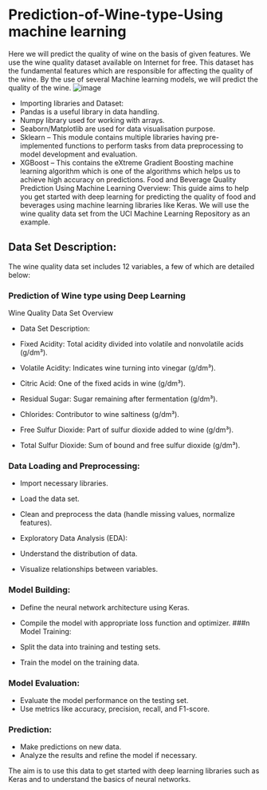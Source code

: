 # Prediction-of-Wine-type-Using machine learning 
Here we will predict the quality of wine on the basis of given features. We use the wine quality dataset available on Internet for free. This dataset has the fundamental features which are responsible for affecting the quality of the wine. By the use of several Machine learning models, we will predict the quality of the wine.
![image](https://github.com/shwet369/Prediction-of-Wine-type-/assets/136867631/1cab7298-dd9a-444c-8433-d3d43d84f8d9)

- Importing libraries and Dataset:
- Pandas is a useful library in data handling.
- Numpy library used for working with arrays.
- Seaborn/Matplotlib are used for data visualisation purpose.
- Sklearn – This module contains multiple libraries having pre-implemented functions to perform tasks from data preprocessing to model development and evaluation.
- XGBoost – This contains the eXtreme Gradient Boosting machine learning algorithm which is one of the algorithms which helps us to achieve high accuracy on predictions.
Food and Beverage Quality Prediction Using Machine Learning
Overview:
This guide aims to help you get started with deep learning for predicting the quality of food and beverages using machine learning libraries like Keras. We will use the wine quality data set from the UCI Machine Learning Repository as an example.

## Data Set Description:
The wine quality data set includes 12 variables, a few of which are detailed below:

### Prediction of Wine type using Deep Learning
Wine Quality Data Set Overview
- Data Set Description:

- Fixed Acidity: Total acidity divided into volatile and nonvolatile acids (g/dm³).
- Volatile Acidity: Indicates wine turning into vinegar (g/dm³).
- Citric Acid: One of the fixed acids in wine (g/dm³).
- Residual Sugar: Sugar remaining after fermentation (g/dm³).
- Chlorides: Contributor to wine saltiness (g/dm³).
- Free Sulfur Dioxide: Part of sulfur dioxide added to wine (g/dm³).
- Total Sulfur Dioxide: Sum of bound and free sulfur dioxide (g/dm³).

### Data Loading and Preprocessing:

- Import necessary libraries.
- Load the data set.
- Clean and preprocess the data (handle missing values, normalize features).
- Exploratory Data Analysis (EDA):

- Understand the distribution of data.
- Visualize relationships between variables.
### Model Building:

- Define the neural network architecture using Keras.
- Compile the model with appropriate loss function and optimizer.
###n Model Training:

- Split the data into training and testing sets.
- Train the model on the training data.
### Model Evaluation:

- Evaluate the model performance on the testing set.
- Use metrics like accuracy, precision, recall, and F1-score.
### Prediction:

- Make predictions on new data.
- Analyze the results and refine the model if necessary.

The aim is to use this data to get started with deep learning libraries such as Keras and to understand the basics of neural networks.
